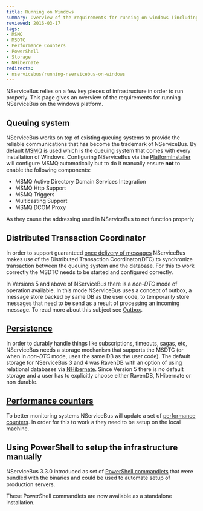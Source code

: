 ```yaml
---
title: Running on Windows
summary: Overview of the requirements for running on windows (including MSMQ, MSDTC, Storage and PowerShell).
reviewed: 2016-03-17
tags:
- MSMQ
- MSDTC
- Performance Counters
- PowerShell
- Storage
- NHibernate
redirects:
- nservicebus/running-nservicebus-on-windows
---
```


NServiceBus relies on a few key pieces of infrastructure in order to run properly. This page gives an overview of the requirements for running NServiceBus on the windows platform.


## Queuing system

NServiceBus works on top of existing queuing systems to provide the reliable communications that has become the trademark of NServiceBus. By default [MSMQ](/nservicebus/msmq/) is used which is the queuing system that comes with every installation of Windows. Configuring NServiceBus via the [PlatformInstaller](http://particular.net/downloads) will configure MSMQ automatically but to do it manually ensure **not** to enable the following components:

 * MSMQ Active Directory Domain Services Integration
 * MSMQ Http Support
 * MSMQ Triggers
 * Multicasting Support
 * MSMQ DCOM Proxy

As they cause the addressing used in NServiceBus to not function properly


## Distributed Transaction Coordinator

In order to support guaranteed [once delivery of messages](/nservicebus/operations/transactions-message-processing.md) NServiceBus makes use of the Distributed Transaction Coordinator(DTC) to synchronize transaction between the queuing system and the database. For this to work correctly the MSDTC needs to be started and configured correctly.

In Versions 5 and above of NServiceBus there is a _non-DTC_ mode of operation available. In this mode NServiceBus uses a concept of outbox, a message store backed by same DB as the user code, to temporarily store messages that need to be send as a result of processing an incoming message. To read more about this subject see [Outbox](/nservicebus/outbox/).


## [Persistence](/nservicebus/persistence/)

In order to durably handle things like subscriptions, timeouts, sagas, etc, NServiceBus needs a storage mechanism that supports the MSDTC (or when in _non-DTC_ mode, uses the same DB as the user code). The default storage for NServiceBus 3 and 4 was RavenDB with an option of using relational databases via [NHibernate](/nservicebus/nhibernate/). Since Version 5 there is no default storage and a user has to explicitly choose either RavenDB, NHibernate or non durable.


## [Performance counters](/nservicebus/operations/performance-counters.md)

To better monitoring systems NServiceBus will update a set of [performance counters](/nservicebus/operations/performance-counters.md). In order for this to work a they need to be setup on the local machine.


## Using PowerShell to setup the infrastructure manually

NServiceBus 3.3.0 introduced as set of [PowerShell commandlets](management-using-powershell.md) that were bundled with the binaries and could be used to automate setup of production servers.

These PowerShell commandlets are now available as a standalone installation.